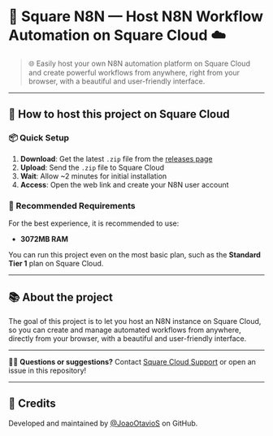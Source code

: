 # 🔗 Square N8N — Host N8N Workflow Automation on Square Cloud ☁️

> 🌐 Easily host your own N8N automation platform on Square Cloud and create powerful workflows from anywhere, right from your browser, with a beautiful and user-friendly interface.

---

## 🚀 How to host this project on Square Cloud

### 📦 Quick Setup

1. **Download**: Get the latest `.zip` file from the [releases page](https://github.com/squarecloud-education/n8n-web/releases)
2. **Upload**: Send the `.zip` file to Square Cloud
3. **Wait**: Allow ~2 minutes for initial installation
4. **Access**: Open the web link and create your N8N user account

### 📝 Recommended Requirements

For the best experience, it is recommended to use:

- **3072MB RAM**

You can run this project even on the most basic plan, such as the **Standard Tier 1** plan on Square Cloud.

---

## 📚 About the project

The goal of this project is to let you host an N8N instance on Square Cloud, so you can create and manage automated workflows from anywhere, directly from your browser, with a beautiful and user-friendly interface.

---

🙋‍♂️ **Questions or suggestions?** Contact [Square Cloud Support](https://squarecloud.app/sac) or open an issue in this repository!

---

## 🙏 Credits

Developed and maintained by [@JoaoOtavioS](https://github.com/JoaoOtavioS) on GitHub.

